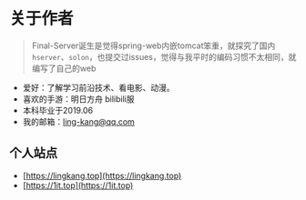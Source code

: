 # 关于作者

> Final-Server诞生是觉得spring-web内嵌tomcat笨重，就探究了国内`hserver`、`solon`，也提交过issues，觉得与我平时的编码习惯不太相同，就编写了自己的web

* 爱好：了解学习前沿技术、看电影、动漫。
* 喜欢的手游：明日方舟 bilibili服
* 本科毕业于2019.06
* 我的邮箱：ling-kang@qq.com

## 个人站点

* [https://lingkang.top](https://lingkang.top)
* [https://1it.top](https://1it.top)


